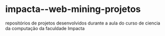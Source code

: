 # impacta--web-mining-projetos
repositórios de projetos desenvolvidos durante a aula do curso de ciencia da computação da faculdade Impacta
